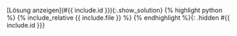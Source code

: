 
[Lösung anzeigen](#{{ include.id }}){:.show_solution}
{% highlight python %}
{% include_relative {{ include.file }} %}
{% endhighlight %}{: .hidden #{{ include.id }}}